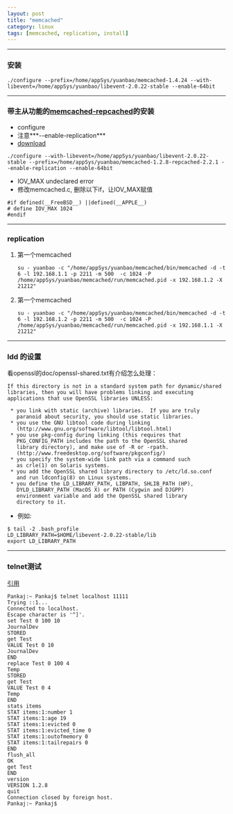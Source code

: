 ```yaml
---
layout: post
title: "memcached"
category: linux
tags: [memcached, replication, install]
---
```


***

### 安装

```
./configure --prefix=/home/appSys/yuanbao/memcached-1.4.24 --with-libevent=/home/appSys/yuanbao/libevent-2.0.22-stable --enable-64bit
```

***

### 带主从功能的[memcached-repcached](http://guodong810.blog.51cto.com/4046313/1338953)的安装

* configure
* 注意***--enable-replication***
* [download](http://sourceforge.net/projects/repcached/files/)

```
./configure --with-libevent=/home/appSys/yuanbao/libevent-2.0.22-stable --prefix=/home/appSys/yuanbao/memcached-1.2.8-repcached-2.2.1 --enable-replication --enable-64bit
```

* IOV_MAX undeclared error
* 修改memcached.c, 删除以下if，让IOV_MAX赋值

```
#if defined(__FreeBSD__) ||defined(__APPLE__)
# define IOV_MAX 1024
#endif
```

---


### replication

1.  第一个memcached

    ```
    su - yuanbao -c "/home/appSys/yuanbao/memcached/bin/memcached -d -t 6 -l 192.168.1.1 -p 2211 -m 500  -c 1024 -P /home/appSys/yuanbao/memcached/run/memcached.pid -x 192.168.1.2 -X 21212"
    ```

2.  第一个memcached

    ```
    su - yuanbao -c "/home/appSys/yuanbao/memcached/bin/memcached -d -t 6 -l 192.168.1.2 -p 2211 -m 500  -c 1024 -P /home/appSys/yuanbao/memcached/run/memcached.pid -x 192.168.1.1 -X 21212"
    ```


---

### ldd 的设置

看openssl的doc/openssl-shared.txt有介绍怎么处理：

```
If this directory is not in a standard system path for dynamic/shared
libraries, then you will have problems linking and executing
applications that use OpenSSL libraries UNLESS:
 
 * you link with static (archive) libraries.  If you are truly
   paranoid about security, you should use static libraries.
 * you use the GNU libtool code during linking
   (http://www.gnu.org/software/libtool/libtool.html)
 * you use pkg-config during linking (this requires that
   PKG_CONFIG_PATH includes the path to the OpenSSL shared
   library directory), and make use of -R or -rpath.
   (http://www.freedesktop.org/software/pkgconfig/)
 * you specify the system-wide link path via a command such
   as crle(1) on Solaris systems.
 * you add the OpenSSL shared library directory to /etc/ld.so.conf
   and run ldconfig(8) on Linux systems.
 * you define the LD_LIBRARY_PATH, LIBPATH, SHLIB_PATH (HP),
   DYLD_LIBRARY_PATH (MacOS X) or PATH (Cygwin and DJGPP)
   environment variable and add the OpenSSL shared library
   directory to it.
```

* 例如:

```
$ tail -2 .bash_profile
LD_LIBRARY_PATH=$HOME/libevent-2.0.22-stable/lib
export LD_LIBRARY_PATH
```

---

### telnet测试

[引用](http://www.journaldev.com/16/memcached-telnet-commands-with-example)


```
Pankaj:~ Pankaj$ telnet localhost 11111
Trying ::1...
Connected to localhost.
Escape character is '^]'.
set Test 0 100 10
JournalDev
STORED
get Test
VALUE Test 0 10
JournalDev
END
replace Test 0 100 4
Temp
STORED
get Test
VALUE Test 0 4
Temp
END
stats items
STAT items:1:number 1
STAT items:1:age 19
STAT items:1:evicted 0
STAT items:1:evicted_time 0
STAT items:1:outofmemory 0
STAT items:1:tailrepairs 0
END
flush_all
OK
get Test
END
version
VERSION 1.2.8
quit
Connection closed by foreign host.
Pankaj:~ Pankaj$
```


